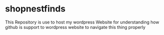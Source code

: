 # shopnestfinds
This Repository is use to host my wordpress Website for understanding how github is support to wordpress website to navigate this thing properly 
